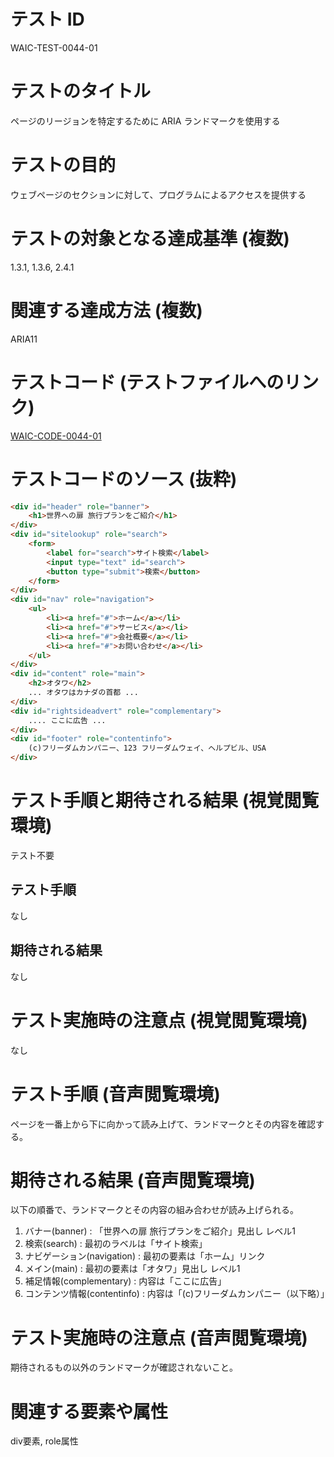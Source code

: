 # テスト ID

WAIC-TEST-0044-01

# テストのタイトル

ページのリージョンを特定するために ARIA ランドマークを使用する

# テストの目的

ウェブページのセクションに対して、プログラムによるアクセスを提供する

# テストの対象となる達成基準 (複数)

1.3.1, 1.3.6, 2.4.1

# 関連する達成方法 (複数)

ARIA11

# テストコード (テストファイルへのリンク)

[WAIC-CODE-0044-01](https://waic.github.io/as_test/WAIC-CODE/WAIC-CODE-0044-01.html)

# テストコードのソース (抜粋)

```HTML
<div id="header" role="banner">
    <h1>世界への扉 旅行プランをご紹介</h1>
</div>
<div id="sitelookup" role="search">
    <form>
        <label for="search">サイト検索</label>
        <input type="text" id="search">
        <button type="submit">検索</button>
    </form>
</div>
<div id="nav" role="navigation">
    <ul>
        <li><a href="#">ホーム</a></li>
        <li><a href="#">サービス</a></li>
        <li><a href="#">会社概要</a></li>
        <li><a href="#">お問い合わせ</a></li>
    </ul>
</div>
<div id="content" role="main">
    <h2>オタワ</h2>
    ... オタワはカナダの首都 ...
</div>
<div id="rightsideadvert" role="complementary">
    .... ここに広告 ...
</div>
<div id="footer" role="contentinfo">
    (c)フリーダムカンパニー、123 フリーダムウェイ、ヘルプビル、USA
</div>
```

# テスト手順と期待される結果 (視覚閲覧環境)

テスト不要

## テスト手順

なし

## 期待される結果

なし

# テスト実施時の注意点 (視覚閲覧環境)

なし

# テスト手順 (音声閲覧環境)

ページを一番上から下に向かって読み上げて、ランドマークとその内容を確認する。

# 期待される結果 (音声閲覧環境)

以下の順番で、ランドマークとその内容の組み合わせが読み上げられる。

1. バナー(banner) : 「世界への扉 旅行プランをご紹介」見出し レベル1
2. 検索(search) : 最初のラベルは「サイト検索」
3. ナビゲーション(navigation) : 最初の要素は「ホーム」リンク
4. メイン(main) : 最初の要素は「オタワ」見出し レベル1
5. 補足情報(complementary) : 内容は「ここに広告」
6. コンテンツ情報(contentinfo) : 内容は「(c)フリーダムカンパニー（以下略）」

# テスト実施時の注意点 (音声閲覧環境)

期待されるもの以外のランドマークが確認されないこと。

# 関連する要素や属性

div要素, role属性
